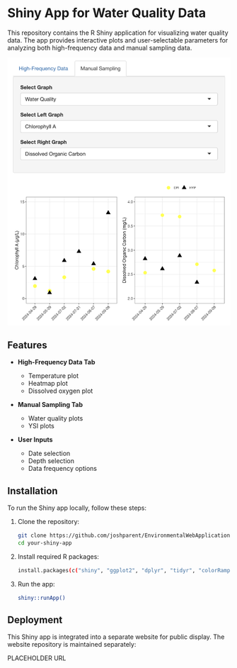 # Shiny App for Water Quality Data

This repository contains the R Shiny application for visualizing water quality data. The app provides interactive plots and user-selectable parameters for analyzing both high-frequency data and manual sampling data.

![Shiny App Screenshot](picture_of_app.png)

## Features

- **High-Frequency Data Tab**
    - Temperature plot
    - Heatmap plot
    - Dissolved oxygen plot

- **Manual Sampling Tab**
    - Water quality plots
    - YSI plots

- **User Inputs**
    - Date selection
    - Depth selection
    - Data frequency options

## Installation

To run the Shiny app locally, follow these steps:

1. Clone the repository:
   ```sh
   git clone https://github.com/joshparent/EnvironmentalWebApplication.git
   cd your-shiny-app
   
2. Install required R packages:
   ```sh
   install.packages(c("shiny", "ggplot2", "dplyr", "tidyr", "colorRamps", "ggh4x"))
   
3. Run the app:
   ```sh
   shiny::runApp()

## Deployment

This Shiny app is integrated into a separate website for public display.
The website repository is maintained separately:

PLACEHOLDER URL
